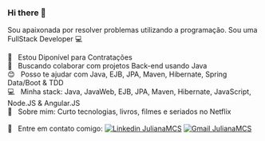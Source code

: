 ### Hi there 👋

Sou apaixonada por resolver problemas utilizando a programação.
Sou uma FullStack Developer :computer:

 :rocket:  &nbsp; Estou Diponível para Contratações
 <br/> :purple_heart: &nbsp; Buscando colaborar com projetos Back-end usando Java
 <br/> :blush: &nbsp; Posso te ajudar com Java, EJB, JPA, Maven, Hibernate, Spring Data/Boot & TDD
 <br/> :computer: &nbsp; Minha stack: Java, JavaWeb, EJB, JPA, Maven, Hibernate, JavaScript, Node.JS & Angular.JS
 <br/> 💬  &nbsp; Sobre mim: Curto tecnologias, livros, filmes e seriados no Netflix
 <br/>  <br/> :email: &nbsp; Entre em contato comigo: [![Linkedin JulianaMCS](https://img.shields.io/badge/-JulianaMCS-blue?style=flat-square&logo=Linkedin&logoColor=white&link=https://www.linkedin.com/in/julianamacielcariridossantos/)](https://www.linkedin.com/in/julianamacielcariridossantos/)
[![Gmail JulianaMCS](https://img.shields.io/badge/-JulianaMCS@gmail.com-c14438?style=flat-square&logo=Gmail&logoColor=white&link=mailto:julyanamcs@gmail.com)](mailto:julyanamcs@gmail.com)

